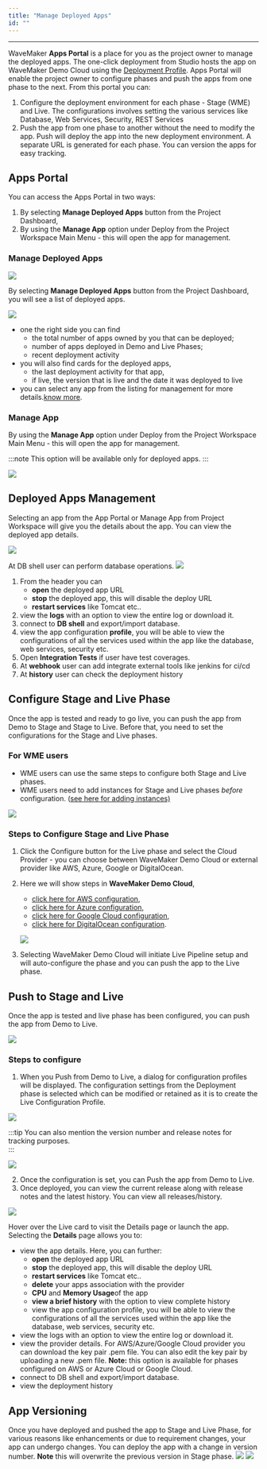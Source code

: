 ```yaml
---
title: "Manage Deployed Apps"
id: ""
---
```

---

WaveMaker **Apps Portal** is a place for you as the project owner to manage the deployed apps. The one-click deployment from Studio hosts the app on WaveMaker Demo Cloud using the [Deployment Profile](/learn/app-development/deployment/configuration-profiles/). Apps Portal will enable the project owner to configure phases and push the apps from one phase to the next. From this portal you can:

1. Configure the deployment environment for each phase - Stage (WME) and Live. The configurations involves setting the various services like Database, Web Services, Security, REST Services
2. Push the app from one phase to another without the need to modify the app. Push will deploy the app into the new deployment environment. A separate URL is generated for each phase. You can version the apps for easy tracking.

## Apps Portal

You can access the Apps Portal in two ways:

1. By selecting **Manage Deployed Apps** button from the Project Dashboard,
2. By using the **Manage App** option under Deploy from the Project Workspace Main Menu - this will open the app for management.

### Manage Deployed Apps

[![](/learn/assets/ap_opt1.png)](/learn/assets/ap_opt1.png)

By selecting **Manage Deployed Apps** button from the Project Dashboard, you will see a list of deployed apps.

[![](/learn/assets/apps_portal.png)](/learn/assets/apps_portal.png)

- one the right side you can find
    - the total number of apps owned by you that can be deployed;
    - number of apps deployed in Demo and Live Phases;
    - recent deployment activity
- you will also find cards for the deployed apps,
    - the last deployment activity for that app,
    - if live, the version that is live and the date it was deployed to live
- you can select any app from the listing for management for more details.[know more](#manage-deployed-app).

### Manage App

By using the **Manage App** option under Deploy from the Project Workspace Main Menu - this will open the app for management.

:::note
This option will be available only for deployed apps.
:::

[![](/learn/assets/ap_opt2.png)](/learn/assets/ap_opt2.png)

## Deployed Apps Management

Selecting an app from the App Portal or Manage App from Project Workspace will give you the details about the app. You can view the deployed app details.

[![](/learn/assets/MA_deploy_details.png)](/learn/assets/MA_deploy_details.png)

At DB shell user can perform database operations.
[![](/learn/assets/DB-shell.png)](/learn/assets/DB-shell.png)

1. From the header you can
    - **open** the deployed app URL
    - **stop** the deployed app, this will disable the deploy URL
    - **restart services** like Tomcat etc..
2. view the **logs** with an option to view the entire log or download it.
3. connect to **DB shell** and export/import database.
4. view the app configuration **profile**, you will be able to view the configurations of all the services used within the app like the database, web services, security etc.
5. Open **Integration Tests** if user have test coverages.
6. At **webhook** user can add integrate external tools like jenkins for ci/cd
7. At **history** user can check the deployment history

## Configure Stage and Live Phase

Once the app is tested and ready to go live, you can push the app from Demo to Stage and Stage to Live. Before that, you need to set the configurations for the Stage and Live phases.

### For WME users

- WME users can use the same steps to configure both Stage and Live phases.
- WME users need to add instances for Stage and Live phases _before_ configuration. ([see here for adding instances)](/learn/on-premise/configure/add-apps-capacity)

[![](/learn/assets/ptl_noconfigure-1.png)](/learn/assets/ptl_noconfigure-1.png) 

### Steps to Configure Stage and Live Phase

1. Click the Configure button for the Live phase and select the Cloud Provider - you can choose between WaveMaker Demo Cloud or external provider like AWS, Azure, Google or DigitalOcean.
2. Here we will show steps in **WaveMaker Demo Cloud**,
    
    - [click here for AWS configuration](/learn/app-development/deployment/deployment-to-aws/),
    - [click here for Azure configuration](/learn/app-development/deployment/deployment-to-azure/),
    - [click here for Google Cloud configuration](/learn/app-development/deployment/deployment-google-cloud/),
    - [click here for DigitalOcean configuration](/learn/app-development/deployment/deployment-to-digital-ocean/).
    
    [![](/learn/assets/manage_apps_live.png)](/learn/assets/manage_apps_live.png)
3. Selecting WaveMaker Demo Cloud will initiate Live Pipeline setup and will auto-configure the phase and you can push the app to the Live phase.

## Push to Stage and Live

Once the app is tested and live phase has been configured, you can push the app from Demo to Live. 

[![](/learn/assets/MA_push_cloud.png)](/learn/assets/MA_push_cloud.png)

### Steps to configure

1. When you Push from Demo to Live, a dialog for configuration profiles will be displayed. The configuration settings from the Deployment phase is selected which can be modified or retained as it is to create the Live Configuration Profile.  

[![](/learn/assets/ptl_configure.png)](/learn/assets/ptl_configure.png) 

:::tip
You can also mention the version number and release notes for tracking purposes.  
:::

[![](/learn/assets/ptl_version.png)](/learn/assets/ptl_version.png)

2. Once the configuration is set, you can Push the app from Demo to Live.
3. Once deployed, you can view the current release along with release notes and the latest history. You can view all releases/history.

[![](/learn/assets/ptl_cloud_done.png)](/learn/assets/ptl_cloud_done.png)

Hover over the Live card to visit the Details page or launch the app. Selecting the **Details** page allows you to:
- view the app details. Here, you can further:
    - **open** the deployed app URL
    - **stop** the deployed app, this will disable the deploy URL
    - **restart services** like Tomcat etc..
    - **delete** your apps association with the provider
    - **CPU** and **Memory Usage**of the app
    - **view a brief history** with the option to view complete history
    - view the app configuration profile, you will be able to view the configurations of all the services used within the app like the database, web services, security etc.
- view the logs with an option to view the entire log or download it.
- view the provider details. For AWS/Azure/Google Cloud provider you can download the key pair .pem file. You can also edit the key pair by uploading a new .pem file. **Note:** this option is available for phases configured on AWS or Azure Cloud or Google Cloud.
- connect to DB shell and export/import database.
- view the deployment history

## App Versioning

Once you have deployed and pushed the app to Stage and Live Phase, for various reasons like enhancements or due to requirement changes, your app can undergo changes. You can deploy the app with a change in version number. **Note** this will overwrite the previous version in Stage phase. 
[![](/learn/assets/apver_update.png)](/learn/assets/apver_update.png)
 [![](/learn/assets/apver_portal.png)](/learn/assets/apver_portal.png)

